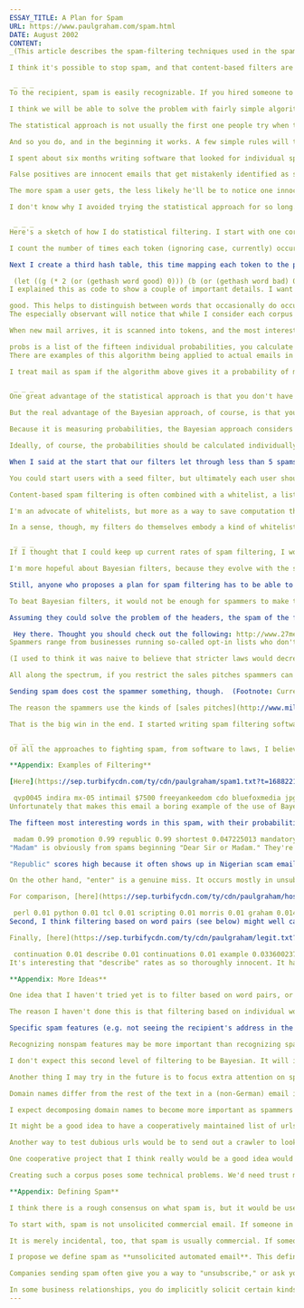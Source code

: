 ```yaml
---
ESSAY_TITLE: A Plan for Spam
URL: https://www.paulgraham.com/spam.html
DATE: August 2002
CONTENT:
_(This article describes the spam-filtering techniques used in the spamproof web-based mail reader we built to exercise [Arc](https://www.paulgraham.com/arc.html). An improved algorithm is described in [Better Bayesian Filtering](https://www.paulgraham.com/better.html).)_

I think it's possible to stop spam, and that content-based filters are the way to do it. The Achilles heel of the spammers is their message. They can circumvent any other barrier you set up. They have so far, at least. But they have to deliver their message, whatever it is. If we can write software that recognizes their messages, there is no way they can get around that.

 _ _ _ 
To the recipient, spam is easily recognizable. If you hired someone to read your mail and discard the spam, they would have little trouble doing it. How much do we have to do, short of AI, to automate this process?

I think we will be able to solve the problem with fairly simple algorithms. In fact, I've found that you can filter present-day spam acceptably well using nothing more than a Bayesian combination of the spam probabilities of individual words. Using a slightly tweaked (as described below) Bayesian filter, we now miss less than 5 per 1000 spams, with 0 false positives.

The statistical approach is not usually the first one people try when they write spam filters. Most hackers' first instinct is to try to write software that recognizes individual properties of spam. You look at spams and you think, the gall of these guys to try sending me mail that begins "Dear Friend" or has a subject line that's all uppercase and ends in eight exclamation points. I can filter out that stuff with about one line of code.

And so you do, and in the beginning it works. A few simple rules will take a big bite out of your incoming spam. Merely looking for the word "click" will catch 79.7% of the emails in my spam corpus, with only 1.2% false positives.

I spent about six months writing software that looked for individual spam features before I tried the statistical approach. What I found was that recognizing that last few percent of spams got very hard, and that as I made the filters stricter I got more false positives.

False positives are innocent emails that get mistakenly identified as spams. For most users, missing legitimate email is an order of magnitude worse than receiving spam, so a filter that yields false positives is like an acne cure that carries a risk of death to the patient.

The more spam a user gets, the less likely he'll be to notice one innocent mail sitting in his spam folder. And strangely enough, the better your spam filters get, the more dangerous false positives become, because when the filters are really good, users will be more likely to ignore everything they catch.

I don't know why I avoided trying the statistical approach for so long. I think it was because I got addicted to trying to identify spam features myself, as if I were playing some kind of competitive game with the spammers. (Nonhackers don't often realize this, but most hackers are very competitive.) When I did try statistical analysis, I found immediately that it was much cleverer than I had been. It discovered, of course, that terms like "virtumundo" and "teens" were good indicators of spam. But it also discovered that "per" and "FL" and "ff0000" are good indicators of spam. In fact, "ff0000" (html for bright red) turns out to be as good an indicator of spam as any pornographic term.

 _ _ _ 
Here's a sketch of how I do statistical filtering. I start with one corpus of spam and one of nonspam mail. At the moment each one has about 4000 messages in it. I scan the entire text, including headers and embedded html and javascript, of each message in each corpus. I currently consider alphanumeric characters, dashes, apostrophes, and dollar signs to be part of tokens, and everything else to be a token separator. (There is probably room for improvement here.) I ignore tokens that are all digits, and I also ignore html comments, not even considering them as token separators.

I count the number of times each token (ignoring case, currently) occurs in each corpus. At this stage I end up with two large hash tables, one for each corpus, mapping tokens to number of occurrences.

Next I create a third hash table, this time mapping each token to the probability that an email containing it is a spam, which I calculate as follows  (Footnote: The examples in this article are translated into Common Lisp for, believe it or not, greater accessibility. The application described here is one that we wrote in order to test a new Lisp dialect called [Arc](https://www.paulgraham.com/arc.html) that is not yet released.):

 (let ((g (* 2 (or (gethash word good) 0))) (b (or (gethash word bad) 0))) (unless (< (+ g b) 5) (max .01 (min .99 (float (/ (min 1 (/ b nbad)) (+ (min 1 (/ g ngood)) (min 1 (/ b nbad)))))))))  where word is the token whose probability we're calculating, good and bad are the hash tables I created in the first step, and ngood and nbad are the number of nonspam and spam messages respectively.
I explained this as code to show a couple of important details. I want to bias the probabilities slightly to avoid false positives, and by trial and error I've found that a good way to do it is to double all the numbers in

good. This helps to distinguish between words that occasionally do occur in legitimate email and words that almost never do. I only consider words that occur more than five times in total (actually, because of the doubling, occurring three times in nonspam mail would be enough). And then there is the question of what probability to assign to words that occur in one corpus but not the other. Again by trial and error I chose .01 and .99. There may be room for tuning here, but as the corpus grows such tuning will happen automatically anyway.
The especially observant will notice that while I consider each corpus to be a single long stream of text for purposes of counting occurrences, I use the number of emails in each, rather than their combined length, as the divisor in calculating spam probabilities. This adds another slight bias to protect against false positives.

When new mail arrives, it is scanned into tokens, and the most interesting fifteen tokens, where interesting is measured by how far their spam probability is from a neutral .5, are used to calculate the probability that the mail is spam. If

probs is a list of the fifteen individual probabilities, you calculate the [combined](https://www.paulgraham.com/naivebayes.html) probability thus:  (let ((prod (apply #'* probs))) (/ prod (+ prod (apply #'* (mapcar #'(lambda (x) (- 1 x)) probs)))))  One question that arises in practice is what probability to assign to a word you've never seen, i.e. one that doesn't occur in the hash table of word probabilities. I've found, again by trial and error, that .4 is a good number to use. If you've never seen a word before, it is probably fairly innocent; spam words tend to be all too familiar.
There are examples of this algorithm being applied to actual emails in an appendix at the end.

I treat mail as spam if the algorithm above gives it a probability of more than .9 of being spam. But in practice it would not matter much where I put this threshold, because few probabilities end up in the middle of the range.

 _ _ _ 
One great advantage of the statistical approach is that you don't have to read so many spams. Over the past six months, I've read literally thousands of spams, and it is really kind of demoralizing. Norbert Wiener said if you compete with slaves you become a slave, and there is something similarly degrading about competing with spammers. To recognize individual spam features you have to try to get into the mind of the spammer, and frankly I want to spend as little time inside the minds of spammers as possible.

But the real advantage of the Bayesian approach, of course, is that you know what you're measuring. Feature-recognizing filters like SpamAssassin assign a spam "score" to email. The Bayesian approach assigns an actual probability. The problem with a "score" is that no one knows what it means. The user doesn't know what it means, but worse still, neither does the developer of the filter. How many _points_ should an email get for having the word "sex" in it? A probability can of course be mistaken, but there is little ambiguity about what it means, or how evidence should be combined to calculate it. Based on my corpus, "sex" indicates a .97 probability of the containing email being a spam, whereas "sexy" indicates .99 probability. And Bayes' Rule, equally unambiguous, says that an email containing both words would, in the (unlikely) absence of any other evidence, have a 99.97% chance of being a spam.

Because it is measuring probabilities, the Bayesian approach considers all the evidence in the email, both good and bad. Words that occur disproportionately _rarely_ in spam (like "though" or "tonight" or "apparently") contribute as much to decreasing the probability as bad words like "unsubscribe" and "opt-in" do to increasing it. So an otherwise innocent email that happens to include the word "sex" is not going to get tagged as spam.

Ideally, of course, the probabilities should be calculated individually for each user. I get a lot of email containing the word "Lisp", and (so far) no spam that does. So a word like that is effectively a kind of password for sending mail to me. In my earlier spam-filtering software, the user could set up a list of such words and mail containing them would automatically get past the filters. On my list I put words like "Lisp" and also my zipcode, so that (otherwise rather spammy-sounding) receipts from online orders would get through. I thought I was being very clever, but I found that the Bayesian filter did the same thing for me, and moreover discovered of a lot of words I hadn't thought of.

When I said at the start that our filters let through less than 5 spams per 1000 with 0 false positives, I'm talking about filtering my mail based on a corpus of my mail. But these numbers are not misleading, because that is the approach I'm advocating: filter each user's mail based on the spam and nonspam mail he receives. Essentially, each user should have two delete buttons, ordinary delete and delete-as-spam. Anything deleted as spam goes into the spam corpus, and everything else goes into the nonspam corpus.

You could start users with a seed filter, but ultimately each user should have his own per-word probabilities based on the actual mail he receives. This (a) makes the filters more effective, (b) lets each user decide their own precise definition of spam, and (c) perhaps best of all makes it hard for spammers to tune mails to get through the filters. If a lot of the brain of the filter is in the individual databases, then merely tuning spams to get through the seed filters won't guarantee anything about how well they'll get through individual users' varying and much more trained filters.

Content-based spam filtering is often combined with a whitelist, a list of senders whose mail can be accepted with no filtering. One easy way to build such a whitelist is to keep a list of every address the user has ever sent mail to. If a mail reader has a delete-as-spam button then you could also add the from address of every email the user has deleted as ordinary trash.

I'm an advocate of whitelists, but more as a way to save computation than as a way to improve filtering. I used to think that whitelists would make filtering easier, because you'd only have to filter email from people you'd never heard from, and someone sending you mail for the first time is constrained by convention in what they can say to you. Someone you already know might send you an email talking about sex, but someone sending you mail for the first time would not be likely to. The problem is, people can have more than one email address, so a new from-address doesn't guarantee that the sender is writing to you for the first time. It is not unusual for an old friend (especially if he is a hacker) to suddenly send you an email with a new from-address, so you can't risk false positives by filtering mail from unknown addresses especially stringently.

In a sense, though, my filters do themselves embody a kind of whitelist (and blacklist) because they are based on entire messages, including the headers. So to that extent they "know" the email addresses of trusted senders and even the routes by which mail gets from them to me. And they know the same about spam, including the server names, mailer versions, and protocols.

 _ _ _ 
If I thought that I could keep up current rates of spam filtering, I would consider this problem solved. But it doesn't mean much to be able to filter out most present-day spam, because spam evolves. Indeed, most [antispam techniques](https://www.paulgraham.com/falsepositives.html) so far have been like pesticides that do nothing more than create a new, resistant strain of bugs.

I'm more hopeful about Bayesian filters, because they evolve with the spam. So as spammers start using "c0ck" instead of "cock" to evade simple-minded spam filters based on individual words, Bayesian filters automatically notice. Indeed, "c0ck" is far more damning evidence than "cock", and Bayesian filters know precisely how much more.

Still, anyone who proposes a plan for spam filtering has to be able to answer the question: if the spammers knew exactly what you were doing, how well could they get past you? For example, I think that if checksum-based spam filtering becomes a serious obstacle, the spammers will just switch to mad-lib techniques for generating message bodies.

To beat Bayesian filters, it would not be enough for spammers to make their emails unique or to stop using individual naughty words. They'd have to make their mails indistinguishable from your ordinary mail. And this I think would severely constrain them. Spam is mostly sales pitches, so unless your regular mail is all sales pitches, spams will inevitably have a different character. And the spammers would also, of course, have to change (and keep changing) their whole infrastructure, because otherwise the headers would look as bad to the Bayesian filters as ever, no matter what they did to the message body. I don't know enough about the infrastructure that spammers use to know how hard it would be to make the headers look innocent, but my guess is that it would be even harder than making the message look innocent.

Assuming they could solve the problem of the headers, the spam of the future will probably look something like this:

 Hey there. Thought you should check out the following: http://www.27meg.com/foo  because that is about as much sales pitch as content-based filtering will leave the spammer room to make. (Indeed, it will be hard even to get this past filters, because if everything else in the email is neutral, the spam probability will hinge on the url, and it will take some effort to make that look neutral.)
Spammers range from businesses running so-called opt-in lists who don't even try to conceal their identities, to guys who hijack mail servers to send out spams promoting porn sites. If we use filtering to whittle their options down to mails like the one above, that should pretty much put the spammers on the "legitimate" end of the spectrum out of business; they feel obliged by various state laws to include boilerplate about why their spam is not spam, and how to cancel your "subscription," and that kind of text is easy to recognize.

(I used to think it was naive to believe that stricter laws would decrease spam. Now I think that while stricter laws may not decrease the amount of spam that spammers _send,_ they can certainly help filters to decrease the amount of spam that recipients actually see.)

All along the spectrum, if you restrict the sales pitches spammers can make, you will inevitably tend to put them out of business. That word _business_ is an important one to remember. The spammers are businessmen. They send spam because it works. It works because although the response rate is abominably low (at best 15 per million, vs 3000 per million for a catalog mailing), the cost, to them, is practically nothing. The cost is enormous for the recipients, about 5 man-weeks for each million recipients who spend a second to delete the spam, but the spammer doesn't have to pay that.

Sending spam does cost the spammer something, though.  (Footnote: Currently the lowest rate seems to be about $200 to send a million spams. That's very cheap, 1/50th of a cent per spam. But filtering out 95% of spam, for example, would increase the spammers' cost to reach a given audience by a factor of 20. Few can have margins big enough to absorb that.) So the lower we can get the response rate-- whether by filtering, or by using filters to force spammers to dilute their pitches-- the fewer businesses will find it worth their while to send spam.

The reason the spammers use the kinds of [sales pitches](http://www.milliondollaremails.com/) that they do is to increase response rates. This is possibly even more disgusting than getting inside the mind of a spammer, but let's take a quick look inside the mind of someone who _responds_ to a spam. This person is either astonishingly credulous or deeply in denial about their sexual interests. In either case, repulsive or idiotic as the spam seems to us, it is exciting to them. The spammers wouldn't say these things if they didn't sound exciting. And "thought you should check out the following" is just not going to have nearly the pull with the spam recipient as the kinds of things that spammers say now. Result: if it can't contain exciting sales pitches, spam becomes less effective as a marketing vehicle, and fewer businesses want to use it.

That is the big win in the end. I started writing spam filtering software because I didn't want have to look at the stuff anymore. But if we get good enough at filtering out spam, it will stop working, and the spammers will actually stop sending it.

 _ _ _ 
Of all the approaches to fighting spam, from software to laws, I believe Bayesian filtering will be the single most effective. But I also think that the more different kinds of antispam efforts we undertake, the better, because any measure that constrains spammers will tend to make filtering easier. And even within the world of content-based filtering, I think it will be a good thing if there are many different kinds of software being used simultaneously. The more different filters there are, the harder it will be for spammers to tune spams to get through them.

**Appendix: Examples of Filtering**

[Here](https://sep.turbifycdn.com/ty/cdn/paulgraham/spam1.txt?t=1688221954&) is an example of a spam that arrived while I was writing this article. The fifteen most interesting words in this spam are:

 qvp0045 indira mx-05 intimail $7500 freeyankeedom cdo bluefoxmedia jpg unsecured platinum 3d0 qves 7c5 7c266675  The words are a mix of stuff from the headers and from the message body, which is typical of spam. Also typical of spam is that every one of these words has a spam probability, in my database, of .99. In fact there are more than fifteen words with probabilities of .99, and these are just the first fifteen seen.
Unfortunately that makes this email a boring example of the use of Bayes' Rule. To see an interesting variety of probabilities we have to look at [this](https://sep.turbifycdn.com/ty/cdn/paulgraham/spam2.txt?t=1688221954&) actually quite atypical spam.

The fifteen most interesting words in this spam, with their probabilities, are:

 madam 0.99 promotion 0.99 republic 0.99 shortest 0.047225013 mandatory 0.047225013 standardization 0.07347802 sorry 0.08221981 supported 0.09019077 people's 0.09019077 enter 0.9075001 quality 0.8921298 organization 0.12454646 investment 0.8568143 very 0.14758544 valuable 0.82347786  This time the evidence is a mix of good and bad. A word like "shortest" is almost as much evidence for innocence as a word like "madam" or "promotion" is for guilt. But still the case for guilt is stronger. If you combine these numbers according to Bayes' Rule, the resulting probability is .9027.
"Madam" is obviously from spams beginning "Dear Sir or Madam." They're not very common, but the word "madam" _never_ occurs in my legitimate email, and it's all about the ratio.

"Republic" scores high because it often shows up in Nigerian scam emails, and also occurs once or twice in spams referring to Korea and South Africa. You might say that it's an accident that it thus helps identify this spam. But I've found when examining spam probabilities that there are a lot of these accidents, and they have an uncanny tendency to push things in the right direction rather than the wrong one. In this case, it is not entirely a coincidence that the word "Republic" occurs in Nigerian scam emails and this spam. There is a whole class of dubious business propositions involving less developed countries, and these in turn are more likely to have names that specify explicitly (because they aren't) that they are republics. (Footnote: As a rule of thumb, the more qualifiers there are before the name of a country, the more corrupt the rulers. A country called The Socialist People's Democratic Republic of X is probably the last place in the world you'd want to live. **Thanks** to Sarah Harlin for reading drafts of this; Daniel Giffin (who is also writing the production Arc interpreter) for several good ideas about filtering and for creating our mail infrastructure; Robert Morris, Trevor Blackwell and Erann Gat for many discussions about spam; Raph Levien for advice about trust metrics; and Chip Coldwell and Sam Steingold for advice about statistics. **More Info:**)

On the other hand, "enter" is a genuine miss. It occurs mostly in unsubscribe instructions, but here is used in a completely innocent way. Fortunately the statistical approach is fairly robust, and can tolerate quite a lot of misses before the results start to be thrown off.

For comparison, [here](https://sep.turbifycdn.com/ty/cdn/paulgraham/hostexspam.txt?t=1688221954&) is an example of that rare bird, a spam that gets through the filters. Why? Because by sheer chance it happens to be loaded with words that occur in my actual email:

 perl 0.01 python 0.01 tcl 0.01 scripting 0.01 morris 0.01 graham 0.01491078 guarantee 0.9762507 cgi 0.9734398 paul 0.027040077 quite 0.030676773 pop3 0.042199217 various 0.06080265 prices 0.9359873 managed 0.06451222 difficult 0.071706355  There are a couple pieces of good news here. First, this mail probably wouldn't get through the filters of someone who didn't happen to specialize in programming languages and have a good friend called Morris. For the average user, all the top five words here would be neutral and would not contribute to the spam probability.
Second, I think filtering based on word pairs (see below) might well catch this one: "cost effective", "setup fee", "money back" -- pretty incriminating stuff. And of course if they continued to spam me (or a network I was part of), "Hostex" itself would be recognized as a spam term.

Finally, [here](https://sep.turbifycdn.com/ty/cdn/paulgraham/legit.txt?t=1688221954&) is an innocent email. Its fifteen most interesting words are as follows:

 continuation 0.01 describe 0.01 continuations 0.01 example 0.033600237 programming 0.05214485 i'm 0.055427782 examples 0.07972858 color 0.9189189 localhost 0.09883721 hi 0.116539136 california 0.84421706 same 0.15981844 spot 0.1654587 us-ascii 0.16804294 what 0.19212411  Most of the words here indicate the mail is an innocent one. There are two bad smelling words, "color" (spammers love colored fonts) and "California" (which occurs in testimonials and also in menus in forms), but they are not enough to outweigh obviously innocent words like "continuation" and "example".
It's interesting that "describe" rates as so thoroughly innocent. It hasn't occurred in a single one of my 4000 spams. The data turns out to be full of such surprises. One of the things you learn when you analyze spam texts is how narrow a subset of the language spammers operate in. It's that fact, together with the equally characteristic vocabulary of any individual user's mail, that makes Bayesian filtering a good bet.

**Appendix: More Ideas**

One idea that I haven't tried yet is to filter based on word pairs, or even triples, rather than individual words. This should yield a much sharper estimate of the probability. For example, in my current database, the word "offers" has a probability of .96. If you based the probabilities on word pairs, you'd end up with "special offers" and "valuable offers" having probabilities of .99 and, say, "approach offers" (as in "this approach offers") having a probability of .1 or less.

The reason I haven't done this is that filtering based on individual words already works so well. But it does mean that there is room to tighten the filters if spam gets harder to detect. (Curiously, a filter based on word pairs would be in effect a Markov-chaining text generator running in reverse.)

Specific spam features (e.g. not seeing the recipient's address in the to: field) do of course have value in recognizing spam. They can be considered in this algorithm by treating them as virtual words. I'll probably do this in future versions, at least for a handful of the most egregious spam indicators. Feature-recognizing spam filters are right in many details; what they lack is an overall discipline for combining evidence.

Recognizing nonspam features may be more important than recognizing spam features. False positives are such a worry that they demand extraordinary measures. I will probably in future versions add a second level of testing designed specifically to avoid false positives. If a mail triggers this second level of filters it will be accepted even if its spam probability is above the threshold.

I don't expect this second level of filtering to be Bayesian. It will inevitably be not only ad hoc, but based on guesses, because the number of false positives will not tend to be large enough to notice patterns. (It is just as well, anyway, if a backup system doesn't rely on the same technology as the primary system.)

Another thing I may try in the future is to focus extra attention on specific parts of the email. For example, about 95% of current spam includes the url of a site they want you to visit. (The remaining 5% want you to call a phone number, reply by email or to a US mail address, or in a few cases to buy a certain stock.) The url is in such cases practically enough by itself to determine whether the email is spam.

Domain names differ from the rest of the text in a (non-German) email in that they often consist of several words stuck together. Though computationally expensive in the general case, it might be worth trying to decompose them. If a filter has never seen the token "xxxporn" before it will have an individual spam probability of .4, whereas "xxx" and "porn" individually have probabilities (in my corpus) of .9889 and .99 respectively, and a combined probability of .9998.

I expect decomposing domain names to become more important as spammers are gradually forced to stop using incriminating words in the text of their messages. (A url with an ip address is of course an extremely incriminating sign, except in the mail of a few sysadmins.)

It might be a good idea to have a cooperatively maintained list of urls promoted by spammers. We'd need a trust metric of the type studied by Raph Levien to prevent malicious or incompetent submissions, but if we had such a thing it would provide a boost to any filtering software. It would also be a convenient basis for boycotts.

Another way to test dubious urls would be to send out a crawler to look at the site before the user looked at the email mentioning it. You could use a Bayesian filter to rate the site just as you would an email, and whatever was found on the site could be included in calculating the probability of the email being a spam. A url that led to a redirect would of course be especially suspicious.

One cooperative project that I think really would be a good idea would be to accumulate a giant corpus of spam. A large, clean corpus is the key to making Bayesian filtering work well. Bayesian filters could actually use the corpus as input. But such a corpus would be useful for other kinds of filters too, because it could be used to test them.

Creating such a corpus poses some technical problems. We'd need trust metrics to prevent malicious or incompetent submissions, of course. We'd also need ways of erasing personal information (not just to-addresses and ccs, but also e.g. the arguments to unsubscribe urls, which often encode the to-address) from mails in the corpus. If anyone wants to take on this project, it would be a good thing for the world.

**Appendix: Defining Spam**

I think there is a rough consensus on what spam is, but it would be useful to have an explicit definition. We'll need to do this if we want to establish a central corpus of spam, or even to compare spam filtering rates meaningfully.

To start with, spam is not unsolicited commercial email. If someone in my neighborhood heard that I was looking for an old Raleigh three-speed in good condition, and sent me an email offering to sell me one, I'd be delighted, and yet this email would be both commercial and unsolicited. The defining feature of spam (in fact, its _raison d'etre_) is not that it is unsolicited, but that it is automated.

It is merely incidental, too, that spam is usually commercial. If someone started sending mass email to support some political cause, for example, it would be just as much spam as email promoting a porn site.

I propose we define spam as **unsolicited automated email**. This definition thus includes some email that many legal definitions of spam don't. Legal definitions of spam, influenced presumably by lobbyists, tend to exclude mail sent by companies that have an "existing relationship" with the recipient. But buying something from a company, for example, does not imply that you have solicited ongoing email from them. If I order something from an online store, and they then send me a stream of spam, it's still spam.

Companies sending spam often give you a way to "unsubscribe," or ask you to go to their site and change your "account preferences" if you want to stop getting spam. This is not enough to stop the mail from being spam. Not opting out is not the same as opting in. Unless the recipient explicitly checked a clearly labelled box (whose default was no) asking to receive the email, then it is spam.

In some business relationships, you do implicitly solicit certain kinds of mail. When you order online, I think you implicitly solicit a receipt, and notification when the order ships. I don't mind when Verisign sends me mail warning that a domain name is about to expire (at least, if they are the [actual registrar](http://siliconvalley.internet.com/news/article.php/1441651) for it). But when Verisign sends me email offering a FREE Guide to Building My E-Commerce Web Site, that's spam.
---
```

